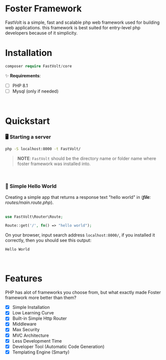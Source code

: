 # Foster Framework

FastVolt is a simple, fast and scalable php web framework used for building web applications.
this framework is best suited for entry-level php developers because of it simplicity.

# Installation
```php
composer require FastVolt/core
```
✨ **Requirements**:
- [ ] PHP 8.1
- [ ] Mysql (only if needed)
<br>

# Quickstart

### 🖥️ Starting a server

```cmd
php -S localhost:8000 -t FastVolt/
```
> **NOTE**: `FastVolt` should be the directory name or folder name where foster framework was installed into.

<br>

 ### 🎇 Simple Hello World
Creating a simple app that returns a response text "hello world" in (***file**: routes/main.route.php*).
<br><br>
```php
use FastVolt\Router\Route;

Route::get('/', fn() => "hello world");
```

On your browser, input search address `localhost:8000/`, if you installed it correctly, then you should see this output:
```text
Hello World
```
<br>

# Features
PHP has alot of frameworks you choose from, but what exactly made Foster framework more better than them?
- [x] Simple Installation
- [x] Low Learning Curve
- [x] Built-in Simple Http Router
- [x] Middleware
- [x] Max Security
- [x] MVC Architecture
- [x] Less Development Time
- [x] Developer Tool (Automatic Code Generation)
- [x] Templating Engine (Smarty)
